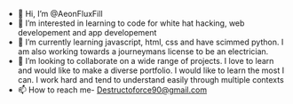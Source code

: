 - 👋 Hi, I’m @AeonFluxFill
- 👀 I’m interested in learning to code for white hat hacking, web developement and app developement
- 🌱 I’m currently learning javascript, html, css and have scimmed python. I am also working towards a journeymans license to be an electrician.
- 💞️ I’m looking to collaborate on a wide range of projects. I love to learn and would like to make a diverse portfolio. I would like to learn the most I can. I work hard and tend to understand easily through multiple contexts
- 📫 How to reach me- Destructoforce90@gmail.com

<!---
AeonFluxFill/AeonFluxFill is a ✨ special ✨ repository because its `README.md` (this file) appears on your GitHub profile.
You can click the Preview link to take a look at your changes.
--->
